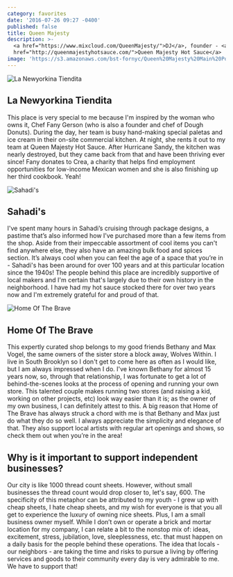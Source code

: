 ```yaml
---
category: favorites
date: '2016-07-26 09:27 -0400'
published: false
title: Queen Majesty
description: >-
  <a href="https://www.mixcloud.com/QueenMajesty/">DJ</a>, founder - <a
  href="http://queenmajestyhotsauce.com/">Queen Majesty Hot Sauce</a>
image: 'https://s3.amazonaws.com/bst-fornyc/Queen%20Majesty%20Main%20Portrait.jpg'
---
```

![La Newyorkina Tiendita](https://s3.amazonaws.com/bst-fornyc/Queen%20Majesty%20La%20Newyorkina%20Tiendita.jpg)
## La Newyorkina Tiendita 
This place is very special to me because I'm inspired by the woman who owns it, Chef Fany Gerson (who is also a founder and chef of Dough Donuts). During the day, her team is busy hand-making special paletas and ice cream in their on-site commercial kitchen. At night, she rents it out to my team at Queen Majesty Hot Sauce. After Hurricane Sandy, the kitchen was nearly destroyed, but they came back from that and have been thriving ever since! Fany donates to Crea, a charity that helps find employment opportunities for low-income Mexican women and she is also finishing up her third cookbook. Yeah!

![Sahadi's](https://s3.amazonaws.com/bst-fornyc/Queen%20Majesty%20Sahadi's.jpg)
## Sahadi's 
I've spent many hours in Sahadi’s cruising through package designs, a pastime that’s also informed how I’ve purchased more than a few items from the shop. Aside from their impeccable assortment of cool items you can't find anywhere else, they also have an amazing bulk food and spices section. It’s always cool when you can feel the age of a space that you’re in - Sahadi's has been around for over 100 years and at this particular location since the 1940s! The people behind this place are incredibly supportive of local makers and I'm certain that's largely due to their own history in the neighborhood. I have had my hot sauce stocked there for over two years now and I'm extremely grateful for and proud of that.

![Home Of The Brave](https://s3.amazonaws.com/bst-fornyc/Queen%20Majesty%20Home%20of%20the%20Brave.jpg)
## Home Of The Brave 
This expertly curated shop belongs to my good friends Bethany and Max Vogel, the same owners of the sister store a block away, Wolves Within. I live in South Brooklyn so I don't get to come here as often as I would like, but I am always impressed when I do. I've known Bethany for almost 15 years now, so, through that relationship, I was fortunate to get a lot of behind-the-scenes looks at the process of opening and running your own store. This talented couple makes running two stores (and raising a kid, working on other projects, etc) look way easier than it is; as the owner of my own business, I can definitely attest to this. A big reason that Home of The Brave has always struck a chord with me is that Bethany and Max just do what they do so well. I always appreciate the simplicity and elegance of that. They also support local artists with regular art openings and shows, so check them out when you’re in the area!

## Why is it important to support independent businesses?
Our city is like 1000 thread count sheets. However, without small businesses the thread count would drop closer to, let's say, 600. The specificity of this metaphor can be attributed to my youth - I grew up with cheap sheets, I hate cheap sheets, and my wish for everyone is that you all get to experience the luxury of owning nice sheets. Plus, I am a small business owner myself. While I don’t own or operate a brick and mortar location for my company, I can relate a bit to the nonstop mix of: ideas, excitement, stress, jubilation, love, sleeplessness, etc. that must happen on a daily basis for the people behind these operations. The idea that locals - our neighbors - are taking the time and risks to pursue a living by offering services and goods to their community every day is very admirable to me. We have to support that!
